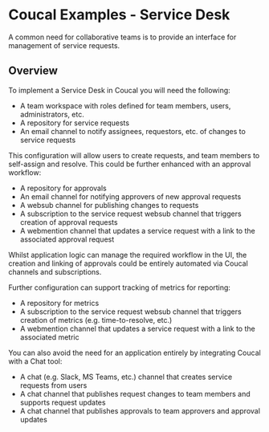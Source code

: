 # Coucal Examples - Service Desk

A common need for collaborative teams is to provide an interface for management of service requests.

## Overview

To implement a Service Desk in Coucal you will need the following:

* A team workspace with roles defined for team members, users, administrators, etc.
* A repository for service requests
* An email channel to notify assignees, requestors, etc. of changes to service requests

This configuration will allow users to create requests, and team members to self-assign and resolve. This could
be further enhanced with an approval workflow:

* A repository for approvals
* An email channel for notifying approvers of new approval requests
* A websub channel for publishing changes to requests
* A subscription to the service request websub channel that triggers creation of approval requests
* A webmention channel that updates a service request with a link to the associated approval request

Whilst application logic can manage the required workflow in the UI, the creation and linking of approvals
could be entirely automated via Coucal channels and subscriptions.

Further configuration can support tracking of metrics for reporting:

* A repository for metrics
* A subscription to the service request websub channel that triggers creation of metrics (e.g. time-to-resolve, etc.)
* A webmention channel that updates a service request with a link to the associated metric

You can also avoid the need for an application entirely by integrating Coucal with a Chat tool:

* A chat (e.g. Slack, MS Teams, etc.) channel that creates service requests from users
* A chat channel that publishes request changes to team members and supports request updates
* A chat channel that publishes approvals to team approvers and approval updates

